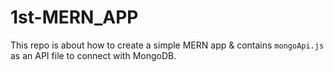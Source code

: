 # 1st-MERN_APP
This repo is about how to create a simple MERN app & contains ```mongoApi.js``` as an API file to connect with MongoDB.